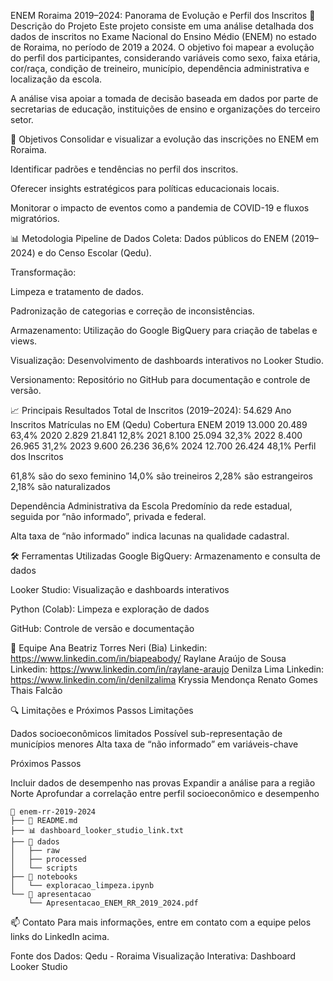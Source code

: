 ENEM Roraima 2019–2024: Panorama de Evolução e Perfil dos Inscritos
📌 Descrição do Projeto
Este projeto consiste em uma análise detalhada dos dados de inscritos no Exame Nacional do Ensino Médio (ENEM) no estado de Roraima, no período de 2019 a 2024. O objetivo foi mapear a evolução do perfil dos participantes, considerando variáveis como sexo, faixa etária, cor/raça, condição de treineiro, município, dependência administrativa e localização da escola.

A análise visa apoiar a tomada de decisão baseada em dados por parte de secretarias de educação, instituições de ensino e organizações do terceiro setor.

🎯 Objetivos
Consolidar e visualizar a evolução das inscrições no ENEM em Roraima.

Identificar padrões e tendências no perfil dos inscritos.

Oferecer insights estratégicos para políticas educacionais locais.

Monitorar o impacto de eventos como a pandemia de COVID-19 e fluxos migratórios.

📊 Metodologia
Pipeline de Dados
Coleta: Dados públicos do ENEM (2019–2024) e do Censo Escolar (Qedu).

Transformação:

Limpeza e tratamento de dados.

Padronização de categorias e correção de inconsistências.

Armazenamento: Utilização do Google BigQuery para criação de tabelas e views.

Visualização: Desenvolvimento de dashboards interativos no Looker Studio.

Versionamento: Repositório no GitHub para documentação e controle de versão.

📈 Principais Resultados
Total de Inscritos (2019–2024): 54.629
Ano	Inscritos	Matrículas no EM (Qedu)	Cobertura ENEM
2019	13.000	20.489	63,4%
2020	2.829	21.841	12,8%
2021	8.100	25.094	32,3%
2022	8.400	26.965	31,2%
2023	9.600	26.236	36,6%
2024	12.700	26.424	48,1%
Perfil dos Inscritos

61,8% são do sexo feminino
14,0% são treineiros
2,28% são estrangeiros
2,18% são naturalizados

Dependência Administrativa da Escola
Predomínio da rede estadual, seguida por “não informado”, privada e federal.

Alta taxa de “não informado” indica lacunas na qualidade cadastral.

🛠️ Ferramentas Utilizadas
Google BigQuery: Armazenamento e consulta de dados

Looker Studio: Visualização e dashboards interativos

Python (Colab): Limpeza e exploração de dados

GitHub: Controle de versão e documentação

👥 Equipe
Ana Beatriz Torres Neri (Bia) Linkedin: https://www.linkedin.com/in/biapeabody/
Raylane Araújo de Sousa       Linkedin: https://www.linkedin.com/in/raylane-araujo
Denilza Lima                  Linkedin: https://www.linkedin.com/in/denilzalima
Kryssia Mendonça
Renato Gomes
Thais Falcão

🔍 Limitações e Próximos Passos
Limitações

Dados socioeconômicos limitados
Possível sub-representação de municípios menores
Alta taxa de “não informado” em variáveis-chave

Próximos Passos

Incluir dados de desempenho nas provas
Expandir a análise para a região Norte
Aprofundar a correlação entre perfil socioeconômico e desempenho
```text
📂 enem-rr-2019-2024
├── 📄 README.md
├── 📊 dashboard_looker_studio_link.txt
├── 📂 dados
│   ├── raw
│   ├── processed
│   └── scripts
├── 📂 notebooks
│   └── exploracao_limpeza.ipynb
└── 📂 apresentacao
    └── Apresentacao_ENEM_RR_2019_2024.pdf
```
📫 Contato
Para mais informações, entre em contato com a equipe pelos links do LinkedIn acima.

Fonte dos Dados: Qedu - Roraima
Visualização Interativa: Dashboard Looker Studio

